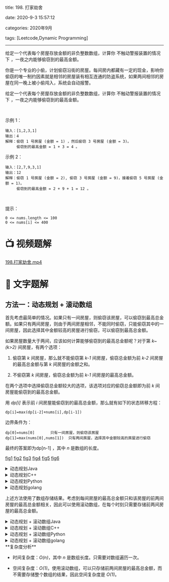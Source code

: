 title: 198. 打家劫舍

date: 2020-9-3 15:57:12

categories: 2020年9月

tags: [Leetcode,Dynamic Programming]

---


给定一个代表每个房屋存放金额的非负整数数组，计算你 不触动警报装置的情况下 ，一夜之内能够偷窃到的最高金额。

<!-- more -->


你是一个专业的小偷，计划偷窃沿街的房屋。每间房内都藏有一定的现金，影响你偷窃的唯一制约因素就是相邻的房屋装有相互连通的防盗系统，如果两间相邻的房屋在同一晚上被小偷闯入，系统会自动报警。

给定一个代表每个房屋存放金额的非负整数数组，计算你 不触动警报装置的情况下 ，一夜之内能够偷窃到的最高金额。

 

示例 1：

    输入：[1,2,3,1]
    输出：4
    解释：偷窃 1 号房屋 (金额 = 1) ，然后偷窃 3 号房屋 (金额 = 3)。
         偷窃到的最高金额 = 1 + 3 = 4 。
示例 2：

    输入：[2,7,9,3,1]
    输出：12
    解释：偷窃 1 号房屋 (金额 = 2), 偷窃 3 号房屋 (金额 = 9)，接着偷窃 5 号房屋 (金额 = 1)。
         偷窃到的最高金额 = 2 + 9 + 1 = 12 。
 

提示：

    0 <= nums.length <= 100
    0 <= nums[i] <= 400

# 📺 视频题解  

[198.打家劫舍.mp4](0c807bbf-a976-48e3-8db5-cfbe7a9c80d7)

# 📖 文字题解

## 方法一：动态规划 + 滚动数组

首先考虑最简单的情况。如果只有一间房屋，则偷窃该房屋，可以偷窃到最高总金额。如果只有两间房屋，则由于两间房屋相邻，不能同时偷窃，只能偷窃其中的一间房屋，因此选择其中金额较高的房屋进行偷窃，可以偷窃到最高总金额。

如果房屋数量大于两间，应该如何计算能够偷窃到的最高总金额呢？对于第 *k~(k>2)* 间房屋，有两个选项：

1. 偷窃第 *k* 间房屋，那么就不能偷窃第 *k-1* 间房屋，偷窃总金额为前 *k-2* 间房屋的最高总金额与第 *k* 间房屋的金额之和。

2. 不偷窃第 *k* 间房屋，偷窃总金额为前 *k-1* 间房屋的最高总金额。

在两个选项中选择偷窃总金额较大的选项，该选项对应的偷窃总金额即为前 *k* 间房屋能偷窃到的最高总金额。

用 *dp[i]* 表示前 *i* 间房屋能偷窃到的最高总金额，那么就有如下的状态转移方程：
    
    dp[i]=max(dp[i-2]+nums[i],dp[i-1])

边界条件为：

    dp[0]=nums[0]       只有一间房屋，则偷窃该房屋
    dp[1]=max(nums[0],nums[1])  只有两间房屋，选择其中金额较高的房屋进行偷窃

最终的答案即为dp[n-1] ，其中 *n* 是数组的长度。

 [fig1](https://assets.leetcode-cn.com/solution-static/198/1.PNG) [fig2](https://assets.leetcode-cn.com/solution-static/198/2.PNG) [fig3](https://assets.leetcode-cn.com/solution-static/198/3.PNG) [fig4](https://assets.leetcode-cn.com/solution-static/198/4.PNG) [fig5](https://assets.leetcode-cn.com/solution-static/198/5.PNG) [fig6](https://assets.leetcode-cn.com/solution-static/198/6.PNG) 

<details>
    <summary>动态规划Java</summary>
    
```Java [sol1-Java]
class Solution {
    public int rob(int[] nums) {
        if (nums == null || nums.length == 0) {
            return 0;
        }
        int length = nums.length;
        if (length == 1) {
            return nums[0];
        }
        int[] dp = new int[length];
        dp[0] = nums[0];
        dp[1] = Math.max(nums[0], nums[1]);
        for (int i = 2; i < length; i++) {
            dp[i] = Math.max(dp[i - 2] + nums[i], dp[i - 1]);
        }
        return dp[length - 1];
    }
}
```

</details>
<details>
    <summary>动态规划C++</summary>
    
```C++ [sol1-C++]
class Solution {
public:
    int rob(vector<int>& nums) {
        if (nums.empty()) {
            return 0;
        }
        int size = nums.size();
        if (size == 1) {
            return nums[0];
        }
        vector<int> dp = vector<int>(size, 0);
        dp[0] = nums[0];
        dp[1] = max(nums[0], nums[1]);
        for (int i = 2; i < size; i++) {
            dp[i] = max(dp[i - 2] + nums[i], dp[i - 1]);
        }
        return dp[size - 1];
    }
};
```

</details>
<details>
    <summary>动态规划Python</summary>
    
```Python [sol1-Python3]
class Solution:
    def rob(self, nums: List[int]) -> int:
        if not nums:
            return 0

        size = len(nums)
        if size == 1:
            return nums[0]
        
        dp = [0] * size
        dp[0] = nums[0]
        dp[1] = max(nums[0], nums[1])
        for i in range(2, size):
            dp[i] = max(dp[i - 2] + nums[i], dp[i - 1])
        
        return dp[size - 1]
```

</details>
<details>
    <summary>动态规划golang</summary>
    
```golang [sol1-Golang]
func rob(nums []int) int {
    if len(nums) == 0 {
        return 0
    }
    if len(nums) == 1 {
        return nums[0]
    }
    dp := make([]int, len(nums))
    dp[0] = nums[0]
    dp[1] = max(nums[0], nums[1])
    for i := 2; i < len(nums); i++ {
        dp[i] = max(dp[i-2] + nums[i], dp[i-1])
    }
    return dp[len(nums)-1]
}

func max(x, y int) int {
    if x > y {
        return x
    }
    return y
}
```
</details>

上述方法使用了数组存储结果。考虑到每间房屋的最高总金额只和该房屋的前两间房屋的最高总金额相关，因此可以使用滚动数组，在每个时刻只需要存储前两间房屋的最高总金额。

</details>
<details>
    <summary>动态规划 + 滚动数组Java</summary>
    
```Java [sol2-Java]
class Solution {
    public int rob(int[] nums) {
        if (nums == null || nums.length == 0) {
            return 0;
        }
        int length = nums.length;
        if (length == 1) {
            return nums[0];
        }
        int first = nums[0], second = Math.max(nums[0], nums[1]);
        for (int i = 2; i < length; i++) {
            int temp = second;
            second = Math.max(first + nums[i], second);
            first = temp;
        }
        return second;
    }
}
```

</details>
<details>
    <summary>动态规划 + 滚动数组C++</summary>
    
```C++ [sol2-C++]
class Solution {
public:
    int rob(vector<int>& nums) {
        if (nums.empty()) {
            return 0;
        }
        int size = nums.size();
        if (size == 1) {
            return nums[0];
        }
        int first = nums[0], second = max(nums[0], nums[1]);
        for (int i = 2; i < size; i++) {
            int temp = second;
            second = max(first + nums[i], second);
            first = temp;
        }
        return second;
    }
};
```

</details>
<details>
    <summary>动态规划 + 滚动数组Python</summary>
    
```Python [sol2-Python3]
class Solution:
    def rob(self, nums: List[int]) -> int:
        if not nums:
            return 0

        size = len(nums)
        if size == 1:
            return nums[0]
        
        first, second = nums[0], max(nums[0], nums[1])
        for i in range(2, size):
            first, second = second, max(first + nums[i], second)
        
        return second
```

</details>
<details>
    <summary>动态规划 + 滚动数组golang</summary>
    
```golang [sol2-Golang]
func rob(nums []int) int {
    if len(nums) == 0 {
        return 0
    }
    if len(nums) == 1 {
        return nums[0]
    }
    first := nums[0]
    second := max(nums[0], nums[1])
    for i := 2; i < len(nums); i++ {
        first, second = second, max(first + nums[i], second)
    }
    return second
}

func max(x, y int) int {
    if x > y {
        return x
    }
    return y
}
```

</details>
**复杂度分析**

* 时间复杂度：*O(n)*，其中 *n* 是数组长度。只需要对数组遍历一次。

* 空间复杂度：*O(1)*。使用滚动数组，可以只存储前两间房屋的最高总金额，而不需要存储整个数组的结果，因此空间复杂度是 *O(1)*。